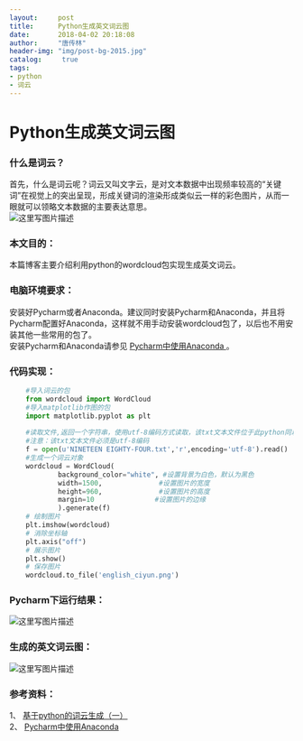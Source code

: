 ```yaml
---
layout:		post
title: 		Python生成英文词云图
date: 		2018-04-02 20:18:08
author:		"唐传林"
header-img: "img/post-bg-2015.jpg"
catalog:	 true
tags:
- python
- 词云
---
```

#  Python生成英文词云图

###  什么是词云？

首先，什么是词云呢？词云又叫文字云，是对文本数据中出现频率较高的“关键词”在视觉上的突出呈现，形成关键词的渲染形成类似云一样的彩色图片，从而一眼就可以领略文本数据的主要表达意思。  
![这里写图片描述](http://img-blog.csdn.net/20180402195632505?watermark/2/text/aHR0cHM6Ly9ibG9nLmNzZG4ubmV0L1RhbmdfQ2h1YW5saW4=/font/5a6L5L2T/fontsize/400/fill/I0JBQkFCMA==/dissolve/70)

###  本文目的：

本篇博客主要介绍利用python的wordcloud包实现生成英文词云。

###  电脑环境要求：

安装好Pycharm或者Anaconda。建议同时安装Pycharm和Anaconda，并且将Pycharm配置好Anaconda，这样就不用手动安装wordcloud包了，以后也不用安装其他一些常用的包了。  
安装Pycharm和Anaconda请参见 [ Pycharm中使用Anaconda
](https://blog.csdn.net/tang_chuanlin/article/details/79793654) 。

###  代码实现：

    
```python    
    #导入词云的包
    from wordcloud import WordCloud
    #导入matplotlib作图的包
    import matplotlib.pyplot as plt
    
    #读取文件,返回一个字符串，使用utf-8编码方式读取，该txt文本文件位于此python同以及目录下
    #注意：该txt文本文件必须是utf-8编码
    f = open(u'NINETEEN EIGHTY-FOUR.txt','r',encoding='utf-8').read()
    #生成一个词云对象
    wordcloud = WordCloud(
            background_color="white", #设置背景为白色，默认为黑色
            width=1500,              #设置图片的宽度
            height=960,              #设置图片的高度
            margin=10               #设置图片的边缘
            ).generate(f)
    # 绘制图片
    plt.imshow(wordcloud)
    # 消除坐标轴
    plt.axis("off")
    # 展示图片
    plt.show()
    # 保存图片
    wordcloud.to_file('english_ciyun.png')
```


###  Pycharm下运行结果：

![这里写图片描述](http://img-blog.csdn.net/20180402200844563?watermark/2/text/aHR0cHM6Ly9ibG9nLmNzZG4ubmV0L1RhbmdfQ2h1YW5saW4=/font/5a6L5L2T/fontsize/400/fill/I0JBQkFCMA==/dissolve/70)

###  生成的英文词云图：

![这里写图片描述](http://img-blog.csdn.net/20180402201109836?watermark/2/text/aHR0cHM6Ly9ibG9nLmNzZG4ubmV0L1RhbmdfQ2h1YW5saW4=/font/5a6L5L2T/fontsize/400/fill/I0JBQkFCMA==/dissolve/70)

###  参考资料：

1、 [ 基于python的词云生成（一）
](https://blog.csdn.net/meiqi0538/article/details/79535513)  
2、 [ Pycharm中使用Anaconda
](https://blog.csdn.net/tang_chuanlin/article/details/79793654)

